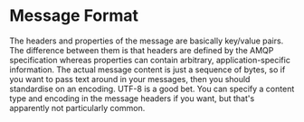 # Message Format
The headers and properties of the message are basically key/value pairs. The difference between them is that headers are defined by the AMQP specification whereas properties can contain arbitrary, application-specific information. The actual message content is just a sequence of bytes, so if you want to pass text around in your messages, then you should standardise on an encoding. UTF-8 is a good bet. You can specify a content type and encoding in the message headers if you want, but that's apparently not particularly common.
